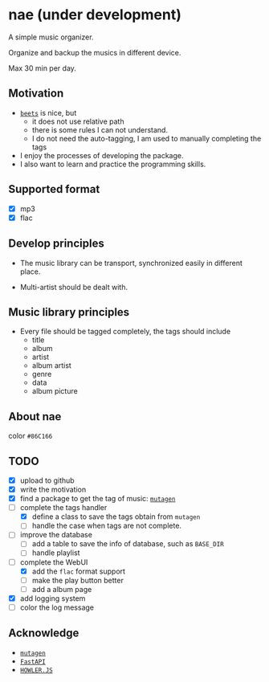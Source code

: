 # nae (under development)

A simple music organizer.

Organize and backup the musics in different device.

Max 30 min per day.

## Motivation

- [`beets`](https://beets.readthedocs.io/en/stable/) is nice, but
  - it does not use relative path
  - there is some rules I can not understand.
  - I do not need the auto-tagging, I am used to manually completing the tags
- I enjoy the processes of developing the package.
- I also want to learn and practice the programming skills.

## Supported format

- [x] mp3
- [x] flac

## Develop principles

- The music library can be transport, synchronized easily in different place.

- Multi-artist should be dealt with.

## Music library principles

- Every file should be tagged completely, the tags should include
  - title
  - album
  - artist
  - album artist
  - genre
  - data
  - album picture

## About nae

color `#86C166`

## TODO

- [x] upload to github
- [x] write the motivation
- [x] find a package to get the tag of music: [`mutagen`](https://mutagen.readthedocs.io/en/latest/index.html)
- [ ] complete the tags handler
  - [x] define a class to save the tags obtain from `mutagen`
  - [ ] handle the case when tags are not complete.
- [ ] improve the database
  - [ ] add a table to save the info of database, such as `BASE_DIR`
  - [ ] handle playlist
- [ ] complete the WebUI
  - [x] add the `flac` format support
  - [ ] make the play button better
  - [ ] add a album page
- [x] add logging system
- [ ] color the log message

## Acknowledge

- [`mutagen`](https://mutagen.readthedocs.io/en/latest/index.html)
- [`FastAPI`](https://fastapi.tiangolo.com/)
- [`HOWLER.JS`](https://howlerjs.com/)